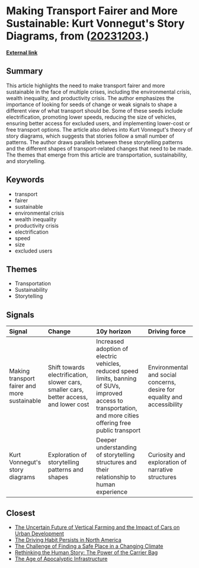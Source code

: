 # __Making Transport Fairer and More Sustainable: Kurt Vonnegut's Story Diagrams__, from ([20231203](https://kghosh.substack.com/p/20231203).)

__[External link](https://justtwothings.substack.com/p/1-december-2023-transport-story)__



## Summary

This article highlights the need to make transport fairer and more sustainable in the face of multiple crises, including the environmental crisis, wealth inequality, and productivity crisis. The author emphasizes the importance of looking for seeds of change or weak signals to shape a different view of what transport should be. Some of these seeds include electrification, promoting lower speeds, reducing the size of vehicles, ensuring better access for excluded users, and implementing lower-cost or free transport options. The article also delves into Kurt Vonnegut's theory of story diagrams, which suggests that stories follow a small number of patterns. The author draws parallels between these storytelling patterns and the different shapes of transport-related changes that need to be made. The themes that emerge from this article are transportation, sustainability, and storytelling.

## Keywords

* transport
* fairer
* sustainable
* environmental crisis
* wealth inequality
* productivity crisis
* electrification
* speed
* size
* excluded users

## Themes

* Transportation
* Sustainability
* Storytelling

## Signals

| Signal                                       | Change                                                                                  | 10y horizon                                                                                                                                                       | Driving force                                                            |
|:---------------------------------------------|:----------------------------------------------------------------------------------------|:------------------------------------------------------------------------------------------------------------------------------------------------------------------|:-------------------------------------------------------------------------|
| Making transport fairer and more sustainable | Shift towards electrification, slower cars, smaller cars, better access, and lower cost | Increased adoption of electric vehicles, reduced speed limits, banning of SUVs, improved access to transportation, and more cities offering free public transport | Environmental and social concerns, desire for equality and accessibility |
| Kurt Vonnegut's story diagrams               | Exploration of storytelling patterns and shapes                                         | Deeper understanding of storytelling structures and their relationship to human experience                                                                        | Curiosity and exploration of narrative structures                        |

## Closest

* [The Uncertain Future of Vertical Farming and the Impact of Cars on Urban Development](ef74de2ae50dd0f311346505df7068c3)
* [The Driving Habit Persists in North America](86809c6272dbb9a5a74075a23b282760)
* [The Challenge of Finding a Safe Place in a Changing Climate](efa36dc9bd5ddc890866d4ab1e68e71f)
* [Rethinking the Human Story: The Power of the Carrier Bag](9583276a9aeb9f9a0bf87400700799bc)
* [The Age of Apocalyptic Infrastructure](177a0857ffe0d07d48cd99a269f28a02)